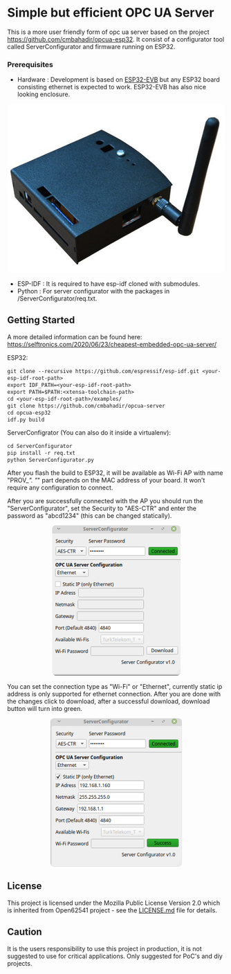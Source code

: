 # Simple but efficient OPC UA Server

This is a more user friendly form of opc ua server based on the project https://github.com/cmbahadir/opcua-esp32. It consist of a configurator tool called ServerConfigurator and firmware running on ESP32.

### Prerequisites

- Hardware : Development is based on [ESP32-EVB](https://www.olimex.com/Products/IoT/ESP32/ESP32-EVB/open-source-hardware) but any ESP32 board consisting ethernet is expected to work. ESP32-EVB has also nice looking enclosure. 

<p align="center">
  <img src="doc/esp32_evb.png?raw=true" alt="ESP32-EVB" style="border-radius: 8px;"/>
</p>

- ESP-IDF : It is required to have esp-idf cloned with submodules.
- Python : For server configurator with the packages in /ServerConfigurator/req.txt.

## Getting Started
A more detailed information can be found here: https://selftronics.com/2020/06/23/cheapest-embedded-opc-ua-server/

ESP32:

    git clone --recursive https://github.com/espressif/esp-idf.git <your-esp-idf-root-path>
    export IDF_PATH=<your-esp-idf-root-path>
    export PATH=$PATH:<xtensa-toolchain-path>
    cd <your-esp-idf-root-path>/examples/
    git clone https://github.com/cmbahadir/opcua-server
    cd opcua-esp32
    idf.py build
   
ServerConfigrator (You can also do it inside a virtualenv):
    
    cd ServerConfigurator
    pip install -r req.txt
    python ServerConfigurator.py
   
After you flash the build to ESP32, it will be available as Wi-Fi AP with name "PROV_*". "*" part depends on the MAC address of your board. It won't require any configuration to connect.

After you are successfully connected with the AP you should run the "ServerConfigurator", set the Security to "AES-CTR" and enter the password as "abcd1234" (this can be changed statically).

<p align="center">
  <img src="doc/server_configurator.png?raw=true" alt="Server Configurator" style="border-radius: 8px;"/>
</p>

You can set the connection type as "Wi-Fi" or "Ethernet", currently static ip address is only supported for ethernet connection. After you are done with the changes click to download, after a successful download, download button will turn into green.

<p align="center">
  <img src="doc/server_configurator_connected.png?raw=true" alt="Server Configurator Download" style="border-radius: 8px;"/>
</p>

## License

This project is licensed under the Mozilla Public License Version 2.0 which is inherited from Open62541 project - see the [LICENSE.md](LICENSE.md) file for details.

## Caution

It is the users responsibility to use this project in production, it is not suggested to use for critical applications. Only suggested for PoC's and diy projects.
